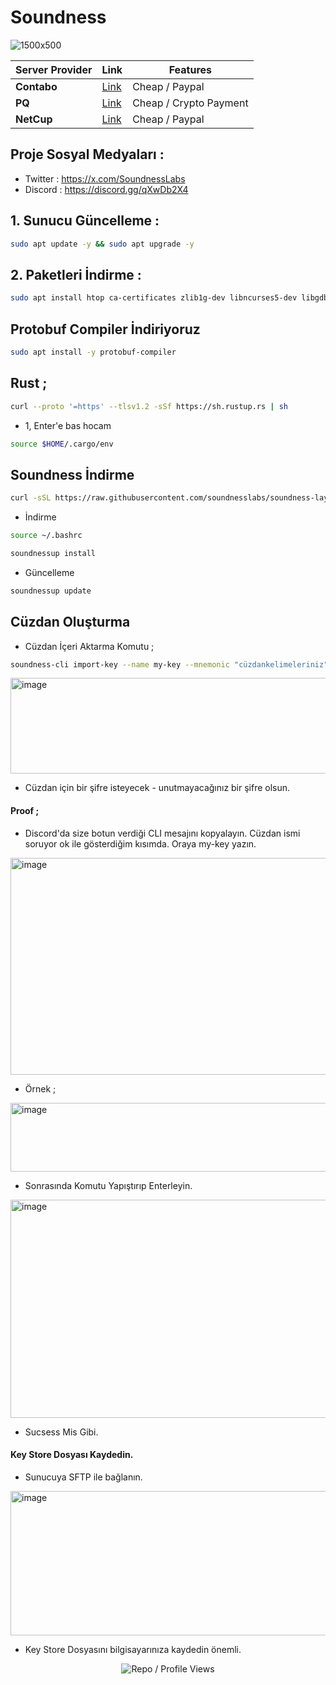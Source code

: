 # Soundness

![1500x500](https://github.com/user-attachments/assets/6411da65-2338-4de9-8ac1-501c845e2a29)


| Server Provider        | Link              | Features |
|------------------|----------------------------|----------------------------|
| **Contabo**          | [Link](https://www.dpbolvw.net/click-101330552-12454592)                     | Cheap / Paypal  |
| **PQ**      | [Link](https://pq.hosting/?from=627713)                  | Cheap / Crypto Payment |
| **NetCup**          | [Link](https://www.netcup.com/en/?ref=261820) | Cheap / Paypal |

## Proje Sosyal Medyaları : 
- Twitter : https://x.com/SoundnessLabs
- Discord : https://discord.gg/qXwDb2X4


## 1. Sunucu Güncelleme : 

```bash
sudo apt update -y && sudo apt upgrade -y
```
## 2. Paketleri İndirme :

```bash
sudo apt install htop ca-certificates zlib1g-dev libncurses5-dev libgdbm-dev libnss3-dev tmux iptables curl nvme-cli git wget make jq libleveldb-dev build-essential pkg-config ncdu tar clang bsdmainutils lsb-release libssl-dev libreadline-dev libffi-dev jq gcc screen file unzip lz4 -y
```

## Protobuf Compiler İndiriyoruz

```bash
sudo apt install -y protobuf-compiler
```

## Rust ; 

```bash
curl --proto '=https' --tlsv1.2 -sSf https://sh.rustup.rs | sh
```

- 1, Enter'e bas hocam

```bash
source $HOME/.cargo/env
```

## Soundness İndirme

```bash
curl -sSL https://raw.githubusercontent.com/soundnesslabs/soundness-layer/main/soundnessup/install | bash
```

- İndirme

```bash
source ~/.bashrc 
```


```bash
soundnessup install
```

- Güncelleme

```bash
soundnessup update
```

## Cüzdan Oluşturma

- Cüzdan İçeri Aktarma Komutu ; 

```bash
soundness-cli import-key --name my-key --mnemonic "cüzdankelimeleriniz"
```

<img width="1585" height="153" alt="image" src="https://github.com/user-attachments/assets/8da4ce9b-15cc-4fb5-9a3e-f965ef4ccd38" />


- Cüzdan için bir şifre isteyecek - unutmayacağınız bir şifre olsun.

#### Proof ; 

- Discord'da size botun verdiği CLI mesajını kopyalayın. Cüzdan ismi soruyor ok ile gösterdiğim kısımda. Oraya my-key yazın.

<img width="643" height="347" alt="image" src="https://github.com/user-attachments/assets/df1214a9-0fdc-4922-a4bf-6126a9091802" />

- Örnek ; 

<img width="922" height="110" alt="image" src="https://github.com/user-attachments/assets/e6c274e3-6cc4-441d-9962-2c87d7682f45" />

- Sonrasında Komutu Yapıştırıp Enterleyin.

<img width="663" height="349" alt="image" src="https://github.com/user-attachments/assets/b7b689ea-1fe4-469a-9d81-d05056c074fa" />

- Sucsess Mis Gibi.


#### Key Store Dosyası Kaydedin.

- Sunucuya SFTP ile bağlanın.

<img width="954" height="231" alt="image" src="https://github.com/user-attachments/assets/b298c057-ce3a-4e45-b687-152dd88ad901" />

- Key Store Dosyasını bilgisayarınıza kaydedin önemli.

<p align="center">
  <img src="https://komarev.com/ghpvc/?username=FurkanL0&style=flat-square&color=red&label=Profile+Views+/+Repo+Views+" alt="Repo / Profile Views" />
</p>

